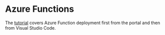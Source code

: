 # Azure Functions

The [tutorial](https://github.com/robfatland/serverless/blob/main/azure/tutorial.md)
covers Azure Function deployment first from the portal and then from Visual Studio Code.
